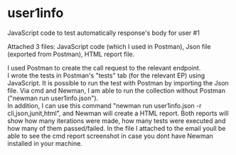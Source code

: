 # user1info
JavaScript code to test automatically response's body for user #1

Attached 3 files: JavaScript code (which I used in Postman), Json file (exported from Postman), HTML report file.

I used Postman to create the call request to the relevant endpoint.  
I wrote the tests in Postman's "tests" tab (for the relevant EP) using JavaScript. 
It is possible to run the test with Postman by importing the Json file.
Via cmd and Newman, I am able to run the collection without Postman ("newman run user1info.json").  
In addition, I can use this command "newman run user1info.json -r cli,json,junit,html", and Newman will create a HTML report. 
Both reports will show how many iterations were made, how many tests were executed and how many of them passed/failed.
In the file I attached to the email youll be able to see the cmd report screenshot in case you dont have Newman installed in your machine.

